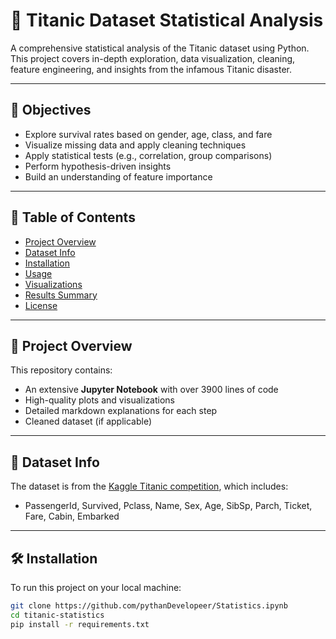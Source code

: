 # 🚢 Titanic Dataset Statistical Analysis

A comprehensive statistical analysis of the Titanic dataset using Python. This project covers in-depth exploration, data visualization, cleaning, feature engineering, and insights from the infamous Titanic disaster.

---

## 🧠 Objectives

- Explore survival rates based on gender, age, class, and fare
- Visualize missing data and apply cleaning techniques
- Apply statistical tests (e.g., correlation, group comparisons)
- Perform hypothesis-driven insights
- Build an understanding of feature importance

---

## 🧾 Table of Contents

- [Project Overview](#project-overview)
- [Dataset Info](#dataset-info)
- [Installation](#installation)
- [Usage](#usage)
- [Visualizations](#visualizations)
- [Results Summary](#results-summary)
- [License](#license)

---

## 📁 Project Overview

This repository contains:

- An extensive **Jupyter Notebook** with over 3900 lines of code
- High-quality plots and visualizations
- Detailed markdown explanations for each step
- Cleaned dataset (if applicable)

---

## 🧪 Dataset Info

The dataset is from the [Kaggle Titanic competition](https://www.kaggle.com/competitions/titanic/data), which includes:

- PassengerId, Survived, Pclass, Name, Sex, Age, SibSp, Parch, Ticket, Fare, Cabin, Embarked

---

## 🛠️ Installation

To run this project on your local machine:

```bash
git clone https://github.com/pythanDevelopeer/Statistics.ipynb
cd titanic-statistics
pip install -r requirements.txt
